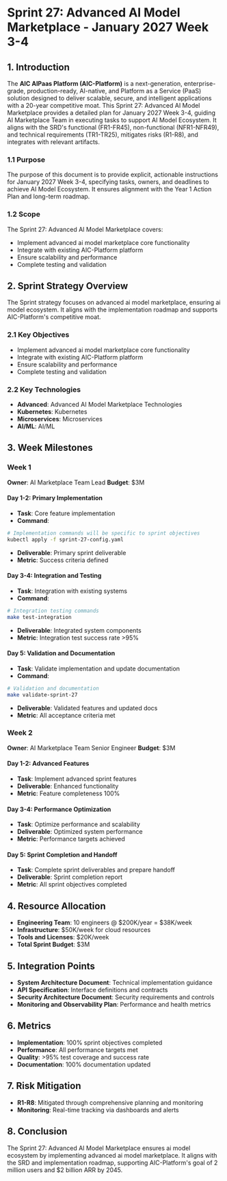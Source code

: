 # Sprint 27: Advanced AI Model Marketplace - January 2027 Week 3-4

## 1. Introduction
The **AIC AIPaas Platform (AIC-Platform)** is a next-generation, enterprise-grade, production-ready, AI-native, and Platform as a Service (PaaS) solution designed to deliver scalable, secure, and intelligent applications with a 20-year competitive moat. This Sprint 27: Advanced AI Model Marketplace provides a detailed plan for January 2027 Week 3-4, guiding AI Marketplace Team in executing tasks to support AI Model Ecosystem. It aligns with the SRD's functional (FR1-FR45), non-functional (NFR1-NFR49), and technical requirements (TR1-TR25), mitigates risks (R1-R8), and integrates with relevant artifacts.

### 1.1 Purpose
The purpose of this document is to provide explicit, actionable instructions for January 2027 Week 3-4, specifying tasks, owners, and deadlines to achieve AI Model Ecosystem. It ensures alignment with the Year 1 Action Plan and long-term roadmap.

### 1.2 Scope
The Sprint 27: Advanced AI Model Marketplace covers:
- Implement advanced ai model marketplace core functionality
- Integrate with existing AIC-Platform platform
- Ensure scalability and performance
- Complete testing and validation

## 2. Sprint Strategy Overview
The Sprint strategy focuses on advanced ai model marketplace, ensuring ai model ecosystem. It aligns with the implementation roadmap and supports AIC-Platform's competitive moat.

### 2.1 Key Objectives
- Implement advanced ai model marketplace core functionality
- Integrate with existing AIC-Platform platform
- Ensure scalability and performance
- Complete testing and validation

### 2.2 Key Technologies
- **Advanced**: Advanced AI Model Marketplace Technologies
- **Kubernetes**: Kubernetes
- **Microservices**: Microservices
- **AI/ML**: AI/ML

## 3. Week Milestones

### Week 1
**Owner**: AI Marketplace Team Lead
**Budget**: $3M

#### Day 1-2: Primary Implementation
- **Task**: Core feature implementation
- **Command**: 
```bash
# Implementation commands will be specific to sprint objectives
kubectl apply -f sprint-27-config.yaml
```
- **Deliverable**: Primary sprint deliverable
- **Metric**: Success criteria defined

#### Day 3-4: Integration and Testing
- **Task**: Integration with existing systems
- **Command**:
```bash
# Integration testing commands
make test-integration
```
- **Deliverable**: Integrated system components
- **Metric**: Integration test success rate >95%

#### Day 5: Validation and Documentation
- **Task**: Validate implementation and update documentation
- **Command**:
```bash
# Validation and documentation
make validate-sprint-27
```
- **Deliverable**: Validated features and updated docs
- **Metric**: All acceptance criteria met

### Week 2
**Owner**: AI Marketplace Team Senior Engineer
**Budget**: $3M

#### Day 1-2: Advanced Features
- **Task**: Implement advanced sprint features
- **Deliverable**: Enhanced functionality
- **Metric**: Feature completeness 100%

#### Day 3-4: Performance Optimization
- **Task**: Optimize performance and scalability
- **Deliverable**: Optimized system performance
- **Metric**: Performance targets achieved

#### Day 5: Sprint Completion and Handoff
- **Task**: Complete sprint deliverables and prepare handoff
- **Deliverable**: Sprint completion report
- **Metric**: All sprint objectives completed

## 4. Resource Allocation
- **Engineering Team**: 10 engineers @ $200K/year = $38K/week
- **Infrastructure**: $50K/week for cloud resources
- **Tools and Licenses**: $20K/week
- **Total Sprint Budget**: $3M

## 5. Integration Points
- **System Architecture Document**: Technical implementation guidance
- **API Specification**: Interface definitions and contracts
- **Security Architecture Document**: Security requirements and controls
- **Monitoring and Observability Plan**: Performance and health metrics

## 6. Metrics
- **Implementation**: 100% sprint objectives completed
- **Performance**: All performance targets met
- **Quality**: >95% test coverage and success rate
- **Documentation**: 100% documentation updated

## 7. Risk Mitigation
- **R1-R8**: Mitigated through comprehensive planning and monitoring
- **Monitoring**: Real-time tracking via dashboards and alerts

## 8. Conclusion
The Sprint 27: Advanced AI Model Marketplace ensures ai model ecosystem by implementing advanced ai model marketplace. It aligns with the SRD and implementation roadmap, supporting AIC-Platform's goal of 2 million users and $2 billion ARR by 2045.

